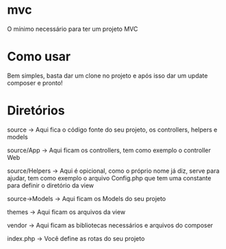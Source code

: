 # mvc
O mínimo necessário para ter um projeto MVC


# Como usar
Bem simples, basta dar um clone no projeto e após isso dar um update composer e pronto!

# Diretórios
source -> Aqui fica o código fonte do seu projeto, os controllers, helpers e models

source/App -> Aqui ficam os controllers, tem como exemplo o controller Web

source/Helpers -> Aqui é opicional, como o próprio nome já diz, serve para ajudar, tem como exemplo o arquivo Config.php que tem uma constante para definir o diretório da view

source->Models -> Aqui ficam os Models do seu projeto

themes -> Aqui ficam os arquivos da view

vendor -> Aqui ficam as bibliotecas necessários e arquivos do composer

index.php -> Você define as rotas do seu projeto
